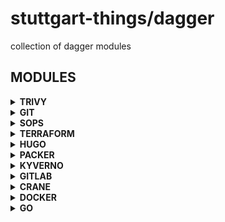 # stuttgart-things/dagger

collection of dagger modules

## MODULES

<details><summary><b>TRIVY</b></summary>

```bash
# FILESYSTEM SCAN LOCAL
dagger call -m trivy scan-filesystem \
--src /home/sthings/projects/stuttgart-things \
--progress plain -vv \
export --path=/tmp/trivy-fs.json
cat /tmp/trivy-fs.json
```

```bash
# FILESYSTEM SCAN FROM REMOTE GIT REPO
dagger call -m trivy scan-filesystem \
--src git://github.com/stuttgart-things/ansible.git \
--progress plain -vv \
export --path=/tmp/trivy-fs.json
cat /tmp/trivy-fs.json
```

```bash
# IMAGE SCAN (w/ REG LOGIN)
export REG_USER=""
export REG_PW=""

dagger call -m trivy scan-image \
--image-ref nginx:latest \
--registry-user=env:REG_USER \
--registry-password=env:REG_PW \
--progress plain -vv \
export --path=/tmp/image-nginx.json
```

</details>


<details><summary><b>GIT</b></summary>

```bash
dagger call -m git clone-git-hub \
--repository stuttgart-things/stuttgart-things \
--ref main \
--token env:GITHUB_TOKEN \
-vv --progress plain \
export --path=/tmp/repo
```

</details>

<details><summary><b>SOPS</b></summary>

```bash
# ENCRYPT SOPS SECRET
export AGE=age1g438n4l..

dagger call -m sops \
encrypt --age-key env:AGE \
--sops-config ~/.sops.yaml \
--plaintext-file tests/sops/tfvars.json \
--file-extension json \
export --path=/tmp/tfvars.enc.json
```

```bash
# DECRYPT SOPS SECRET
dagger call -m sops \
decrypt-sops \
--sops-key=env:SOPS_AGE_KEY \
--encrypted-file /tmp/tfvars.enc.json
```

</details>

<details><summary><b>TERRAFORM</b></summary>

```bash
# RUN TERRAFORM APPLY AND EXPORTS DIR w/ STATE
dagger call -m terraform \
execute \
--terraform-dir tests/terraform \
--variables "name=patrick,food=kaiserschmarrn" \
--operation apply \
-vv --progress plain \
export --path=~/tmp/dagger/tests/terraform/
```

```bash
# RUN TERRAFORM APPLY AND EXPORTS DIR w/ STATE + MOUNT SECRETS FILE
# SECRETS FILE MUST EXIST UNECRYPTED ON FS
dagger call -m terraform \
execute \
--terraform-dir tests/terraform \
--variables "name=patrick" \ # HIGHEST VAR PRIORITY
--secret-json-variables file://tests/terraform/terraform.tfvars.json \
--operation apply \
-vv --progress plain \
export --path=~/tmp/dagger/tests/terraform/
```

```bash
# RUN TERRAFORM APPLY w/ VAULT LOOKUPS
dagger call -m terraform \
execute \
--terraform-dir /home/sthings/projects/blueprints/tests/vmtemplate/tfvaulttest \
--vault-secret-id env:VAULT_SECRET_ID \
--vault-role-id env:VAULT_ROLE_ID \
--variables "vault_addr=https://vault.example.com:8200" \
--operation apply \
-vv --progress plain \
export --path=~/tmp/dagger/tests/terraform/
```

```bash
# RUN TERRAFORM OUTPUT
dagger call -m terraform \
output \
--terraform-dir ~/projects/terraform/vms/dagger/ \
-vv --progress plain
```

</details>

<details><summary><b>HUGO</b></summary>

```bash
# INIT HUGO FOLDER STRUCTURE (INCLUDING THEME)
dagger call -m hugo \
init-site \
--name test \
--config tests/hugo/hugo.toml \
--content tests/hugo/content \
export --path /tmp/hugo/test

# BUILD AND SERVE
dagger call -m hugo serve \
--config tests/hugo/hugo.toml \
--content tests/hugo/content \
--port 4144 \
up --progress plain

# BUILD + EXPORT STATIC CONTENT (INCLUDING THEME)
dagger call -m hugo \
build-and-export \
--name blog \
--config tests/hugo/hugo.toml \
--content tests/hugo/content \
export --path /tmp/blog/static

# JUST SYNC MINIO BUCKET
export MINIO_USER=""
export MINIO_PASSWORD=""

dagger call -m hugo \
sync-minio-bucket \
--endpoint https://artifacts.automation.example.com \
--bucket-name images \
--insecure=true \
--access-key=env:MINIO_USER \
--secret-key=env:MINIO_PASSWORD \
--alias-name artifacts \
export --path /tmp/images

# BUILD + EXPORT STATIC CONTENT (INCLUDING THEME+BUCKET)
export MINIO_USER=""
export MINIO_PASSWORD=""

dagger call -m hugo \
build-sync-export \
--name blog \
--config tests/hugo/hugo.toml \
--content tests/hugo/content/ \
--endpoint https://artifacts.automation.sthings-vsphere.example.com \
--bucket-name idp \
--insecure=true \
--access-key=env:MINIO_USER \
--secret-key=env:MINIO_PASSWORD \
--alias-name artifacts \
-vv export \
--path=/tmp/bucket
```

# SERVE EXPORTED STATIC CONTENT

```bash
# WORKAROUND FOR NOW
chmod -R o+rX /tmp/blog/static
docker run --rm -p 8080:80 \
-v "/tmp/blog/static:/usr/share/nginx/html" nginx
```

</details>

<details><summary><b>PACKER</b></summary>

```bash
dagger call -m packer bake \
--local-dir "." \
--build-path tests/packer/hello/hello.pkr.hcl \
--progress plain -vv
```

```bash
# w/ VAULT AUTH (PACKER ONLY WORKS WITH VAULT TOKEN, FOR ANSIBLE WE'RE USING APPROLE AUTH)
export VAULT_ROLE_ID=<>
export VAULT_TOKEN=<>
export VAULT_SECRET_ID<>

dagger call -m packer bake \
--local-dir "/home/sthings/projects/stuttgart-things/packer/builds/ubuntu24-labda-vsphere/" \
--build-path ubuntu24-base-os.pkr.hc\
--vault-addr https://vault-vsphere.example.com:8200 \
--vault-role-id env:VAULT_ROLE_ID \
--vault-token env:VAULT_TOKEN \
--vault-secret-id env:VAULT_SECRET_ID \
--progress plain -vv
```

```bash
# MOVE VM TEMPLATE
export VCENTER_FQDN=https://10.100.135.50/sdk
export VCENTER_USER=<>
export VCENTER_PASSWORD<>

dagger call -m packer vcenteroperation \
--operation move \
--vcenter env:VCENTER_FQDN \
--username env:VCENTER_USER \
--password env:VCENTER_PASSWORD \
--source /Datacenter/vm/stuttgart-things/rancher-things/sthings-app-4 \
--target /Datacenter/vm/stuttgart-things/testing/ \
--progress plain -vv
```

```bash
# RENAME VM TEMPLATE
export VCENTER_FQDN=https://10.100.135.50/sdk
export VCENTER_USER=<>
export VCENTER_PASSWORD<>

dagger call -m packer vcenteroperation \
--operation rename \
--vcenter env:VCENTER_FQDN \
--username env:VCENTER_USER \
--password env:VCENTER_PASSWORD \
--source /Datacenter/vm/stuttgart-things/vm-templates/u22-rke2-ipi  \
--target u22-rke2-old \
--progress plain -vv
```

</details>

<details><summary><b>KYVERNO</b></summary>

```bash
# VALIDATE RESOURCES AGAINST POLICIES
dagger call -m kyverno validate \
--policy tests/kyverno/policies/ \
--resource tests/kyverno/resource-good/ \
--progress plain
```

```bash
# OUTPUT KYVERNO VERSION
dagger call -m kyverno version \
--progress plain
```

</details>

<details><summary><b>GITLAB</b></summary>

```bash
# GET PROJECT ID BY PROJECT NAME
dagger call -m gitlab get-project-id \
--token env:GITLAB_TOKEN \
--server gitlab.com \
--project-name "docs" \
--group-path "Lab/stuttgart-things/idp"
```

```bash
# GET MERGE REQUEST ID BY PROJECT ID
dagger call -m gitlab list-merge-requests \
--token env:GITLAB_TOKEN \
--server gitlab.com \
--project-id 14160 \
--progress plain
```

```bash
# GET MERGE REQUEST ID BY PROJECT ID
dagger call -m gitlab get-merge-request-id \
--token env:GITLAB_TOKEN \
--server gitlab.com \
--project-id 14466 \
--merge-request-title "RFC- -" \
--progress plain
```

```bash
# LIST ALL CHANGES FROM MR INTO (USUALY) MAIN
dagger call -m gitlab list-merge-request-changes \ --token env:GITLAB_TOKEN \
--server gitlab.com \
--project-id="14466" \
--merge-request-id="1" \
--progress plain
```

```bash
# LIST ALL CHANGES FROM MR INTO (USUALY) MAIN
dagger call -m gitlab clone \
--repo-url https://gitlab.com/Lab/stuttgart-things/idp/resource-engines.git
--token env:GITLAB_TOKEN \
--branch=main \
#export --path /tmp/repo \ # IF YOU WANT TO EXPORT TO LOCAL FS
--progress plain
```

```bash
# PRINT ALL FILES CHANGED BY A MR
dagger call -m gitlab print-merge-request-file-changes \
--repo-url https://gitlab.com/Lab/stuttgart-things/idp/resource-engines.git \
--server gitlab.com \
--token env:GITLAB_TOKEN \
--merge-request-id="1" \
--project-id="14466" \
--branch "RFC-_" \
--progress plain
```

```bash
# LIST ALL PROJECTS IN A GROUP
dagger call -m gitlab list-projects \
--server gitlab.com \
--token env:GITLAB_TOKEN \
--group-path "Lab%2Fstuttgart-things"
--progress plain
```

```bash
# PRINT ALL FILES CHANGED BY A MR
dagger call -m gitlab update-merge-request-state \
--server gitlab.com \
--token env:GITLAB_TOKEN \
--merge-request-id="1" \
--project-id="14466" \
--action merge \ # or 'close'
--progress plain
```

</details>

<details><summary><b>CRANE</b></summary>

```bash
# REG AUTH FOR SOURCE AND TARGET REG
dagger call -m crane copy \
--sourceRegistry ghcr.io \
--sourceUsername patrick-hermann-sva \
--sourcePassword env:GITHUB_TOKEN \
--targetRegistry harbor.example.com \
--targetUsername admin \
--targetPassword env:HARBOR \
--platform linux/amd64 \
--insecure=true \
--source ghcr.io/stuttgart-things/backstage:2025-04-22 \
--target harbor.example.com/test/backstage:2025-04-22 \
--progress plain
```

```bash
# REG AUTH FOR TARGET REG ONLY
dagger call -m crane copy \
--targetUsername admin \
--targetPassword env:HARBOR \
--source redis:latest \
--target harbor.example.com/test/redis:2025-04-22 \
--targetRegistry harbor.example.com \
--insecure=true \
--platform linux/amd64 \
--progress plain
```

</details>

<details><summary><b>DOCKER</b></summary>

### LINT

```bash
dagger call -m docker \
lint \
--src tests/docker \
-vv --progress plain
```

### BUILD

```bash
dagger call -m docker \
build \
--src tests/docker \
-vv --progress plain
```

### BUILD + PUSH TEMPORARY IMAGE w/o AUTH

```bash
dagger call -m docker \
build-and-push \
--source tests/docker \
--repository-name stuttgart-things/test \
--registry-url ttl.sh \
--tag 1.2.3 \
-vv --progress plain
```

### BUILD + PUSH IMAGE w/ AUTH

```bash
dagger call -m docker \
build-and-push \
--source tests/docker \
--repository-name stuttgart-things/test \
--registry-url ghcr.io \
--tag 1.2.3 \
--registry-username=env:GITHUB_USER \
--registry-password=env:GITHUB_TOKEN \
-vv --progress plain
```

</details>

<details><summary><b>GO</b></summary>

### LINT PROJECT

```bash
dagger call -m go \
lint --src "." \
--timeout 300s \
--progress plain \
-vv
```

### BUILD PROJECT

```bash
dagger call -m go \
build-binary \
--src "." \
--os linux \
--arch amd64 \
--go-main-file main.go \
--bin-name k2 \
--go-version 1.24.4 \
export --path=/tmp/go/build/ \
--progress plain \
-vv
```

### KO BUILD

```bash
# BUILD JUST LOCAL
dagger call -m go ko-build \
--src tests/go/calculator/ \
--push="false" \
--progress plain -vv
```

```bash
# BUILD + PUSH
dagger call -m go ko-build \
--src tests/go/calculator/ \
--token=env:GITHUB_TOKEN \
--repo ghcr.io/stuttgart-things/machineshop \
--progress plain -vv
```

<details><summary><b>ANSIBLE</b></summary>

### EXECUTE ANSIBLE

```bash
dagger call -m ansible execute \
--src . \
--playbooks tests/ansible/hello.yaml,tests/ansible/hello2.yaml \
-vv --progress plain
```

```bash
dagger call -m ansible execute \
--requirements tests/ansible/requirements.yaml \
--src . \
--playbooks tests/ansible/hello.yaml,tests/ansible/hello2.yaml \
-vv --progress plain
```

```bash
export SSH_USER=sthings
export SSH_PASSWORD=<REPLACEME>

dagger call -m ansible execute \
--requirements tests/ansible/requirements.yaml \
--src . \
--playbooks tests/ansible/hello.yaml,sthings.baseos.setup \
--inventory /home/sthings/projects/terraform/vms/sthings-runner/rke2.ini \
--ssh-user=env:SSH_USER \
--ssh-password=env:SSH_PASSWORD \
--parameters "send_to_homerun=false" \
-vv --progress plain
```

the idea of this module is to create versioned collection artifcat 'on the fly' -
this module can work with a file structure like this:

### CREATE A COLLECTION PACKAGE

```bash
dagger call --progress plain -m ansible run-collection-build-pipeline \
--src ansible/collections/baseos \
--progress plain \
export --path=/tmp/ansible/output/
```

### BUILD A GITHUB RELEASE FROM FILES

```bash
dagger call --progress plain -m ansible github-release \
--token=env:GITHUB_TOKEN \
--group stuttgart-things \
--repo dagger  \
--files "tests/test-values.yaml,tests/registry/README.md" \
--notes "test" \
--tag 09.1.6 \
--title hello
```

</details>

<details><summary><b>HELM</b></summary>

RENDER A CHART w/ VALUES

```bash
# EXAMPLE MODULE
VERSION=v0.0.4
dagger call -m github.com/stuttgart-things/dagger/helm@${VERSION} template --chart ./Service --values this-env.yaml
```

</details>

## DEV

<details><summary>ALL TASKS</summary>

```bash
task: Available tasks for this project:
* branch:                Create branch from main
* check:                 Run pre-commit hooks
* commit:                Commit + push code into branch
* create:                Create new dagger module
* pr:                    Create pull request into main
* release:               push new version
* switch-local:          Switch to local branch
* switch-remote:         Switch to remote branch
* tasks:                 Select a task to run
* test:                  Select test to run
* test-ansible:          Test ansible modules
* test-crossplane:       Test crossplame modules
* test-go:               Test go modules
* test-helm:             Test helm modules
```

</details>

<details><summary>SELECT TASK</summary>

```bash
task=$(yq e '.tasks | keys' Taskfile.yaml | sed 's/^- //' | gum choose) && task ${task}
```

</details>

<details><summary><b>CREATE NEW MODULE</b></summary>

```bash
# EXAMPLE MODULE
MODULE=crossplane task create
```

</details>

## TESTING

<details><summary><b>.env FILE</b></summary>

```bash
cat <<EOF > .env
gitlab_server="#TOBESET"
gitlab_project=docs # example
gitlab_group="Lab/stuttgart-things/idp" # example
gitlab_group_escaped="Lab%2Fstuttgart-things%2Fidp" # example
EOF
```

## DAGGER

<details><summary><b>LIST FUNCTIONS</b></summary>

```bash
MODULE=golang #example
dagger functions -m ${MODULE}/
```

</details>

<details><summary><b>CREATE NEW FUNCTION</b></summary>

```bash
MODULE=example #example
dagger init --sdk=go --source=./${MODULE} --name=${MODULE}
```

</details>

<details><summary><b>INSTAL EXTERNAL DAGGER MODULE</b></summary>

```bash
dagger install github.com/purpleclay/daggerverse/golang@v0.5.0


https://github.com/disaster37/dagger-library-go@v0.0.24
```

</details>

<details><summary><b>CALL FUNCTION FROM LOCAL</b></summary>

```bash
MODULE=example #example
dagger functions -m ${MODULE}
```

```bash
MODULE=helm #example
dagger call -m ./${MODULE} \
lint --source tests/test-chart/ \
--progress plain
```

</details>

<details><summary><b>CALL FUNCTION FROM LOCAL</b></summary>

```bash
MODULE=golang #example
dagger call -m github.com/stuttgart-things/dagger/${MODULE} build --progress plain --src ./ export --path build
```

</details>

## LICENSE

<details><summary><b>APACHE 2.0</b></summary>

Copyright 2023 patrick hermann.

Licensed under the Apache License, Version 2.0 (the "License");
you may not use this file except in compliance with the License.
You may obtain a copy of the License at

    http://www.apache.org/licenses/LICENSE-2.0

Unless required by applicable law or agreed to in writing, software
distributed under the License is distributed on an "AS IS" BASIS,
WITHOUT WARRANTIES OR CONDITIONS OF ANY KIND, either express or implied.
See the License for the specific language governing permissions and
limitations under the License.

</details>

```yaml
Author Information
------------------
Patrick Hermann, stuttgart-things 11/2024
```